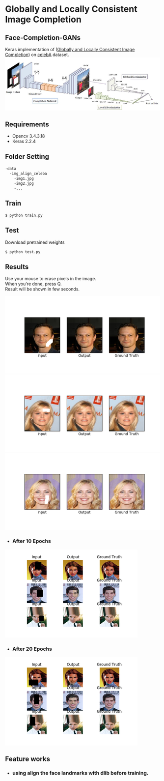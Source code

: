 # Globally and Locally Consistent Image Completion
## Face-Completion-GANs

Keras implementation of ([Globally and Locally Consistent Image Completion](
http://hi.cs.waseda.ac.jp/%7Eiizuka/projects/completion/data/completion_sig2017.pdf)) on [celebA](http://mmlab.ie.cuhk.edu.hk/projects/CelebA.html) dataset.  
![Alt text](result/network.JPG?raw=true "network")

## Requirements
* Opencv 3.4.3.18
* Keras 2.2.4

## Folder Setting
```
-data
  -img_align_celeba
    -img1.jpg
    -img2.jpg
    -...
```

## Train
```
$ python train.py 
```
## Test  
Download pretrained weights  
```
$ python test.py
```

## Results  
  Use your mouse to erase pixels in the image.  
  When you're done, press Q.  
  Result will be shown in few seconds.

![Alt text](result/1_test.png?raw=true "result")
![Alt text](result/2_test.png?raw=true "result")
![Alt text](result/3_test.png?raw=true "result")

 - ### After 10 Epochs
![Alt text](result/result_10.png?raw=true "result")
 - ### After 20 Epochs
![Alt text](result/result_20..png?raw=true "result")

## Feature works
  - ### using align the face landmarks with dlib before training.

